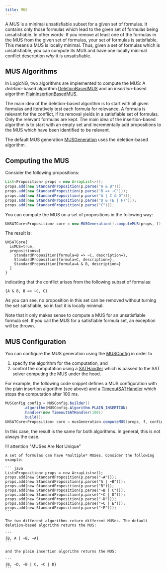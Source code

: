 ```yaml
---
title: MUS
---
```


A *MUS* is a minimal unsatisfiable subset for a given set of formulas.  It contains only those formulas which lead to the given set of formulas being unsatisfiable.  In other words: If you remove at least one of the formulas in the MUS from the given set of formulas, your set of formulas is satisfiable.  This means a MUS is locally minimal.  Thus, given a set of formulas which is unsatisfiable, you can compute its MUS and have one locally minimal conflict description *why* it is unsatisfiable.

## MUS Algorithms

In LogicNG, two algorithms are implemented to compute the MUS: A *deletion*-based algorithm [DeletionBasedMUS](https://github.com/logic-ng/LogicNG/blob/master/src/main/java/org/logicng/explanations/mus/DeletionBasedMUS.java) and an *insertion*-based algorithm [PlainInsertionBasedMUS](https://github.com/logic-ng/LogicNG/blob/master/src/main/java/org/logicng/explanations/mus/PlainInsertionBasedMUS.java).

The main idea of the deletion-based algorithm is to start with all given formulas and iteratively test each formula for relevance. A formula is relevant for the conflict, if its removal yields in a satisfiable set of formulas. Only the relevant formulas are kept. The main idea of the insertion-based algorithm is to start with an empty set and incrementally add propositions to the MUS which have been identified to be relevant.

The default MUS generation [MUSGeneration](https://github.com/logic-ng/LogicNG/blob/master/src/main/java/org/logicng/explanations/mus/MUSGeneration.java) uses the deletion-based algorithm.


## Computing the MUS

Consider the following propositions:

``` java
List<Proposition> props = new ArrayList<>();
props.add(new StandardProposition(p.parse("A & B")));
props.add(new StandardProposition(p.parse("B => ~C")));
props.add(new StandardProposition(p.parse("A | C & D")));
props.add(new StandardProposition(p.parse("D & (E | F)")));
props.add(new StandardProposition(p.parse("C")));
```

You can compute the MUS on a set of propositions in the following way:

``` java
UNSATCore<Proposition> core = new MUSGeneration().computeMUS(props, f);
```

The result is:

```
UNSATCore{
  isMUS=true,
  propositions=[
    StandardProposition{formula=B => ~C, description=},
    StandardProposition{formula=C, description=},
    StandardProposition{formula=A & B, description=}
  ]
}
```

indicating that the conflict arises from the following subset of formulas:

```
{A & B, B => ~C, C}
```

As you can see, no proposition in this set can be removed without turning the set satisfiable, so in fact it is locally minimal.

Note that it only makes sense to compute a MUS for an unsatisfiable formula set. If you call the MUS for a satisfiable formula set, an exception will be thrown.


## MUS Configuration

You can configure the MUS generation using the [MUSConfig](https://github.com/logic-ng/LogicNG/blob/master/src/main/java/org/logicng/explanations/mus/MUSConfig.java) in order to

1. specify the algorithm for the computation, and
2. control the computation using a [SATHandler](https://github.com/logic-ng/LogicNG/blob/master/src/main/java/org/logicng/handlers/SATHandler.java) which is passed to the SAT solver computing the MUS under the hood.

For example, the following code snippet defines a MUS configuration with the plain insertion algorithm (see above) and a [TimeoutSATHandler](https://github.com/logic-ng/LogicNG/blob/master/src/main/java/org/logicng/handlers/TimeoutSATHandler.java) which stops the computation after 100 ms.

``` java
MUSConfig config = MUSConfig.builder()
        .algorithm(MUSConfig.Algorithm.PLAIN_INSERTION)
        .handler(new TimeoutSATHandler(100))
        .build();
UNSATCore<Proposition> core = musGeneration.computeMUS(props, f, config);
```

In this case, the result is the same for both algorithms. In general, this is not always the case.


!!! attention "MUSes Are Not Unique"

    A set of formulas can have *multiple* MUSes. Consider the following example:

    ``` java
    List<Proposition> props = new ArrayList<>();
    props.add(new StandardProposition(p.parse("~A")));
    props.add(new StandardProposition(p.parse("A | ~B")));
    props.add(new StandardProposition(p.parse("B")));
    props.add(new StandardProposition(p.parse("~B | C")));
    props.add(new StandardProposition(p.parse("~C | D")));
    props.add(new StandardProposition(p.parse("~D")));
    props.add(new StandardProposition(p.parse("~C | E")));
    props.add(new StandardProposition(p.parse("~E")));
    ```

    The two different algorithms return different MUSes. The default deletion-based algorithm returns the MUS:

    ```
    {B, A | ~B, ~A}
    ```

    and the plain insertion algorithm returns the MUS:

    ```
    {B, ~D, ~B | C, ~C | D}
    ```
